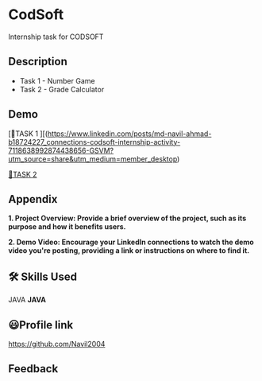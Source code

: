 # CodSoft

Internship task for CODSOFT
## Description 
- Task 1 - Number Game
- Task 2 - Grade Calculator

## Demo
[🔗TASK 1 ][(https://www.linkedin.com/posts/md-navil-ahmad-b18724227_connections-codsoft-internship-activity-7118638992874438656-GSVM?utm_source=share&utm_medium=member_desktop)

[🔗TASK 2 ](https://www.linkedin.com/posts/md-navil-ahmad-b18724227_connections-javaprogramming-codsoft-activity-7120600923629850624-Cfh0?utm_source=share&utm_medium=member_desktop)

## Appendix

**1. Project Overview: Provide a brief overview of the project, such as its purpose and how it benefits users.**

**2. Demo Video: Encourage your LinkedIn connections to watch the demo video you're posting, providing a link or instructions on where to find it.**


## 🛠 Skills Used
JAVA
**JAVA**



## 😃Profile link 
https://github.com/Navil2004

## Feedback
